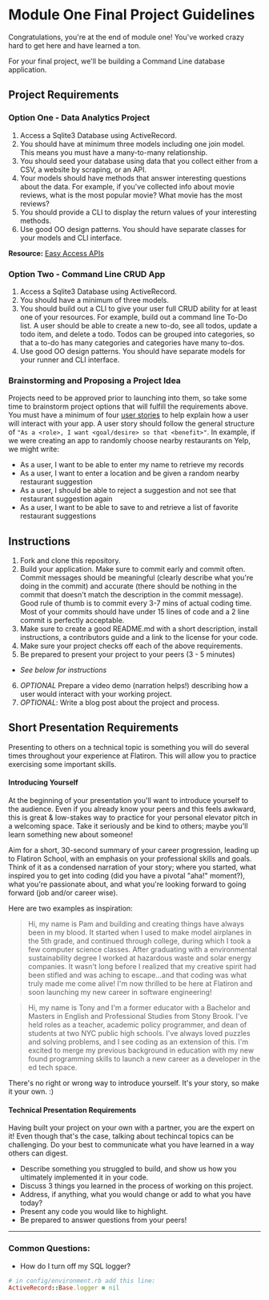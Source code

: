 # Module One Final Project Guidelines

Congratulations, you're at the end of module one! You've worked crazy hard to get here and have learned a ton.

For your final project, we'll be building a Command Line database application.

## Project Requirements

### Option One - Data Analytics Project

1. Access a Sqlite3 Database using ActiveRecord.
2. You should have at minimum three models including one join model. This means you must have a many-to-many relationship.
3. You should seed your database using data that you collect either from a CSV, a website by scraping, or an API.
4. Your models should have methods that answer interesting questions about the data. For example, if you've collected info about movie reviews, what is the most popular movie? What movie has the most reviews?
5. You should provide a CLI to display the return values of your interesting methods.  
6. Use good OO design patterns. You should have separate classes for your models and CLI interface.

  **Resource:** [Easy Access APIs](https://github.com/learn-co-curriculum/easy-access-apis)

### Option Two - Command Line CRUD App

1. Access a Sqlite3 Database using ActiveRecord.
2. You should have a minimum of three models.
3. You should build out a CLI to give your user full CRUD ability for at least one of your resources. For example, build out a command line To-Do list. A user should be able to create a new to-do, see all todos, update a todo item, and delete a todo. Todos can be grouped into categories, so that a to-do has many categories and categories have many to-dos.
4. Use good OO design patterns. You should have separate models for your runner and CLI interface.

### Brainstorming and Proposing a Project Idea

Projects need to be approved prior to launching into them, so take some time to brainstorm project options that will fulfill the requirements above.  You must have a minimum of four [user stories](https://en.wikipedia.org/wiki/User_story) to help explain how a user will interact with your app.  A user story should follow the general structure of `"As a <role>, I want <goal/desire> so that <benefit>"`. In example, if we were creating an app to randomly choose nearby restaurants on Yelp, we might write:

* As a user, I want to be able to enter my name to retrieve my records
* As a user, I want to enter a location and be given a random nearby restaurant suggestion
* As a user, I should be able to reject a suggestion and not see that restaurant suggestion again
* As a user, I want to be able to save to and retrieve a list of favorite restaurant suggestions

## Instructions

1. Fork and clone this repository.
2. Build your application. Make sure to commit early and commit often. Commit messages should be meaningful (clearly describe what you're doing in the commit) and accurate (there should be nothing in the commit that doesn't match the description in the commit message). Good rule of thumb is to commit every 3-7 mins of actual coding time. Most of your commits should have under 15 lines of code and a 2 line commit is perfectly acceptable.
3. Make sure to create a good README.md with a short description, install instructions, a contributors guide and a link to the license for your code.
4. Make sure your project checks off each of the above requirements.
5. Be prepared to present your project to your peers (3 - 5 minutes) 
  * _See below for instructions_
6. *OPTIONAL* Prepare a video demo (narration helps!) describing how a user would interact with your working project.
7. *OPTIONAL*: Write a blog post about the project and process.

## Short Presentation Requirements

Presenting to others on a technical topic is something you will do several times throughout your experience at Flatiron. This will allow you to practice exercising some important skills. 

#### Introducing Yourself
At the beginning of your presentation you'll want to introduce yourself to the audience. Even if you already know your peers and this feels awkward, this is great & low-stakes way to practice for your personal elevator pitch in a welcoming space. Take it seriously and be kind to others; maybe you'll learn something new about someone!

Aim for a short, 30-second summary of your career progression, leading up to Flatiron School, with an emphasis on your professional skills and goals. Think of it as a condensed narration of your story; where you started, what inspired you to get into coding (did you have a pivotal "aha!" moment?), what you're passionate about, and what you're looking forward to going forward (job and/or career wise).

Here are two examples as inspiration:

> Hi, my name is Pam and building and creating things have always been in my blood. It started when I used to make model airplanes in the 5th grade, and continued through college, during which I took a few computer science classes. After graduating with a environmental sustainability degree I worked at hazardous waste and solar energy companies. It wasn't long before I realized that my creative spirit had been stifled and was aching to escape...and that coding was what truly made me come alive! I'm now thrilled to be here at Flatiron and soon launching my new career in software engineering!

> Hi, my name is Tony and I'm a former educator with a Bachelor and Masters in English and Professional Studies from Stony Brook. I've held roles as a teacher, academic policy programmer, and dean of students at two NYC public high schools. I've always loved puzzles and solving problems, and I see coding as an extension of this. I'm excited to merge my previous background in education with my new found programming skills to launch a new career as a developer in the ed tech space.

There's no right or wrong way to introduce yourself. It's your story, so make it your own. :)

#### Technical Presentation Requirements
Having built your project on your own with a partner, you are the expert on it! Even though that's the case, talking about techincal topics can be challenging. Do your best to communicate what you have learned in a way others can digest.
  - Describe something you struggled to build, and show us how you ultimately implemented it in your code.
  - Discuss 3 things you learned in the process of working on this project.
  - Address, if anything, what you would change or add to what you have today?
  - Present any code you would like to highlight.   
  - Be prepared to answer questions from your peers!

---
### Common Questions:
- How do I turn off my SQL logger?
```ruby
# in config/environment.rb add this line:
ActiveRecord::Base.logger = nil
```

<!-- As a user, I would like to enter my name and retrieve my lists
As a user, I would like to enter my list and be given a route through the grocery store
As a user, I would like to know the total price of my grocery list
As a user, I would like to be able to remove or add an item to my grocery list
 -->
